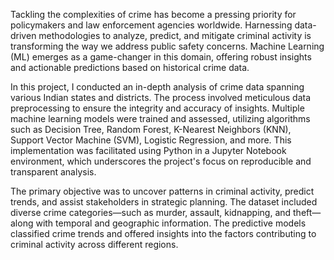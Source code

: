 Tackling the complexities of crime has become a pressing priority for policymakers and law enforcement agencies worldwide. Harnessing data-driven methodologies to analyze, predict, and mitigate criminal activity is transforming the way we address public safety concerns. Machine Learning (ML) emerges as a game-changer in this domain, offering robust insights and actionable predictions based on historical crime data.

In this project, I conducted an in-depth analysis of crime data spanning various Indian states and districts. The process involved meticulous data preprocessing to ensure the integrity and accuracy of insights. Multiple machine learning models were trained and assessed, utilizing algorithms such as Decision Tree, Random Forest, K-Nearest Neighbors (KNN), Support Vector Machine (SVM), Logistic Regression, and more. This implementation was facilitated using Python in a Jupyter Notebook environment, which underscores the project's focus on reproducible and transparent analysis.

The primary objective was to uncover patterns in criminal activity, predict trends, and assist stakeholders in strategic planning. The dataset included diverse crime categories—such as murder, assault, kidnapping, and theft—along with temporal and geographic information. The predictive models classified crime trends and offered insights into the factors contributing to criminal activity across different regions.
